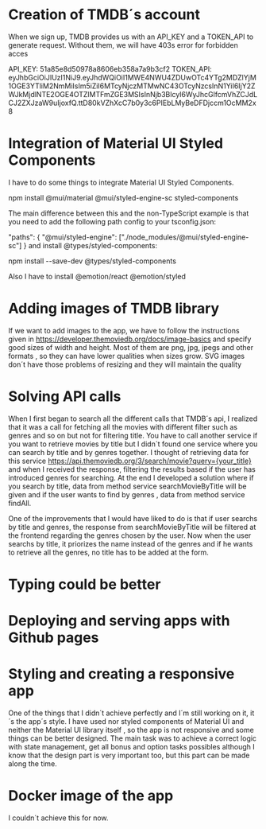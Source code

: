 # Creation of TMDB´s account
When we sign up, TMDB provides us with an API_KEY and a TOKEN_API to generate request. Without them, we will have 403s error for forbidden acces

API_KEY: 51a85e8d50978a8606eb358a7a9b3cf2
TOKEN_API: eyJhbGciOiJIUzI1NiJ9.eyJhdWQiOiI1MWE4NWU4ZDUwOTc4YTg2MDZlYjM1OGE3YTliM2NmMiIsIm5iZiI6MTcyNjczMTMwNC43OTcyNzcsInN1YiI6IjY2ZWJkMjdlNTE2OGE4OTZlMTFmZGE3MSIsInNjb3BlcyI6WyJhcGlfcmVhZCJdLCJ2ZXJzaW9uIjoxfQ.ttD80kVZhXcC7b0y3c6PIEbLMyBeDFDjccm1OcMM2x8

# Integration of Material UI Styled Components

I have to do some things to integrate Material UI Styled Components.

npm install @mui/material @mui/styled-engine-sc styled-components

The main difference between this and the non-TypeScript example is that you need to add the following path config to your tsconfig.json:

"paths": {
  "@mui/styled-engine": ["./node_modules/@mui/styled-engine-sc"]
}
and install @types/styled-components:

npm install --save-dev @types/styled-components

Also I have to install @emotion/react @emotion/styled

# Adding images of TMDB library

If we want to add images to the app, we have to follow the instructions given in https://developer.themoviedb.org/docs/image-basics and specify good sizes of width and height. Most of them are png, jpg, jpegs and other formats , so they can
have lower qualities when sizes grow. SVG images don´t have those problems of resizing and they will maintain the quality

# Solving API calls

When I first began to search all the different calls that TMDB´s api, I realized that it was a call for fetching all the movies with different filter such as genres and so on but not for filtering title. You have to call another service if you want to retrieve movies by title but I didn´t found one service where you can search by title and by genres together. 
I thought of retrieving data for this service https://api.themoviedb.org/3/search/movie?query={your_title} and when I received the response, filtering the results based if the user has introduced genres for searching.
At the end I developed a solution where if you search by title, data from method service searchMovieByTitle will be given
and if the user wants to find by genres , data from method service findAll.

One of the improvements that I would have liked to do is that if user searchs by title and genres, the response from searchMovieByTitle will be filtered at the frontend regarding the genres chosen by the user. Now when the user searchs by title, it priorizes the name instead of the genres and if he wants to retrieve all the genres, no title has to be added at the form.

# Typing could be better

# Deploying and serving apps with Github pages

# Styling and creating a responsive app

One of the things that I didn´t achieve perfectly and I´m still working on it, it´s the app´s style. I have used 
nor styled components of Material UI and neither the Material UI library itself , so the app is not responsive and some things can be better designed. The main task was to achieve a correct logic with state management, get all bonus and option tasks possibles although I know that the design part is very important too, but this part can be made along the time.

# Docker image of the app

I couldn´t achieve this for now.
